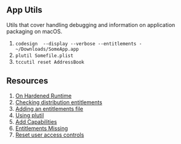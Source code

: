 ## App Utils

Utils that cover handling debugging and information on application packaging on macOS.

1. ``codesign  --display --verbose --entitlements - ~/Downloads/SomeApp.app``
1. ``plutil Somefile.plist``
1. ``tccutil reset AddressBook``

## Resources

1. [On Hardened Runtime](https://lapcatsoftware.com/articles/hardened-runtime-sandboxing.html)
1. [Checking distribution entitlements](https://developer.apple.com/library/archive/qa/qa1798/_index.html#//apple_ref/doc/uid/DTS40014167-CH1-IOS_STEPS)
1. [Adding an entitlements file](https://stackoverflow.com/questions/10163757/adding-entitlement-file)
1. [Using plutil](https://stackoverflow.com/questions/15488872/how-to-know-which-line-of-plist-file-is-incorrect)
1. [Add Capabilities](https://developer.apple.com/documentation/xcode/adding_capabilities_to_your_app)
1. [Entitlements Missing](https://stackoverflow.com/questions/31215425/how-to-ensure-os-x-app-entitlements-are-applied)
1. [Reset user access controls](https://developer.apple.com/library/archive/qa/qa1906/_index.html)

